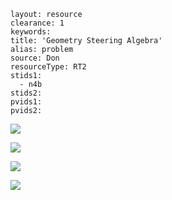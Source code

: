 ````
layout: resource
clearance: 1
keywords:
title: 'Geometry Steering Algebra'
alias: problem
source: Don
resourceType: RT2
stids1: 
  - n4b
stids2:
pvids1:
pvids2:

````

![ ](http://3.bp.blogspot.com/-kvbaaH7Oj20/UmakxF31ltI/AAAAAAAALGY/qQIUKQ--I4M/s400/Picture1.png)

![ ](http://2.bp.blogspot.com/-AWlF__tQxrE/Ua4n7Dj88EI/AAAAAAAAKDo/Wy1sfiuuQzo/s400/Picture3.png)

![ ](http://4.bp.blogspot.com/-eWSJxoROTMo/Ua4oACOwHoI/AAAAAAAAKDw/Dacksrr3q9o/s400/Picture1.png)

![ ](http://2.bp.blogspot.com/-5rl0e_yHvBc/Ua4oFFFDuCI/AAAAAAAAKD4/7yUjpfZOmbM/s400/Picture2.png)